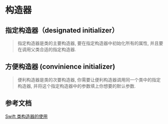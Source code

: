# 构造器

## 指定构造器（designated initializer）

> 指定构造器是类的主要构造器, 要在指定构造器中初始化所有的属性, 并且要在调用父类合适的指定构造器.

## 方便构造器 (convinience initializer)

> 便利构造器是类的次要构造器, 你需要让便利构造器调用同一个类中的指定构造器, 并将这个指定构造器中的参数填上你想要的默认参数.



## 参考文档

[Swift 类构造器的使用][1]

[1]: https://my.oschina.net/hejunbinlan/blog/470123